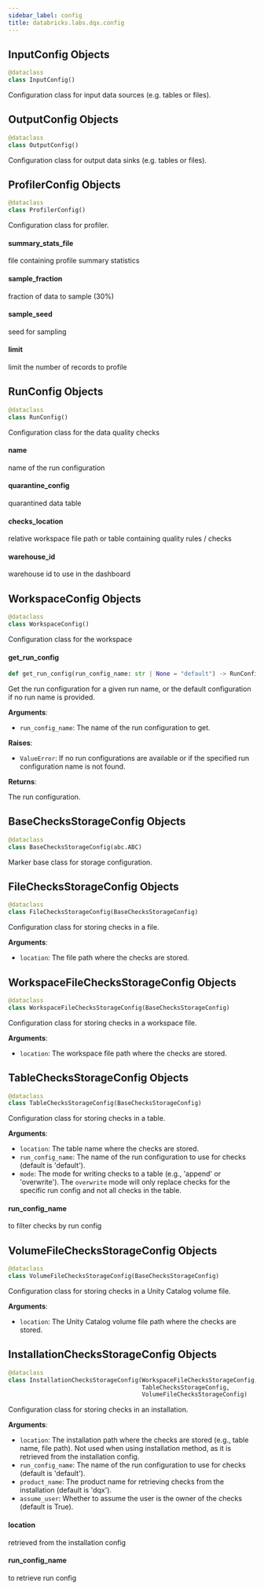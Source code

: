 ```yaml
---
sidebar_label: config
title: databricks.labs.dqx.config
---
```


## InputConfig Objects

```python
@dataclass
class InputConfig()
```

Configuration class for input data sources (e.g. tables or files).

## OutputConfig Objects

```python
@dataclass
class OutputConfig()
```

Configuration class for output data sinks (e.g. tables or files).

## ProfilerConfig Objects

```python
@dataclass
class ProfilerConfig()
```

Configuration class for profiler.

#### summary\_stats\_file

file containing profile summary statistics

#### sample\_fraction

fraction of data to sample (30%)

#### sample\_seed

seed for sampling

#### limit

limit the number of records to profile

## RunConfig Objects

```python
@dataclass
class RunConfig()
```

Configuration class for the data quality checks

#### name

name of the run configuration

#### quarantine\_config

quarantined data table

#### checks\_location

relative workspace file path or table containing quality rules / checks

#### warehouse\_id

warehouse id to use in the dashboard

## WorkspaceConfig Objects

```python
@dataclass
class WorkspaceConfig()
```

Configuration class for the workspace

#### get\_run\_config

```python
def get_run_config(run_config_name: str | None = "default") -> RunConfig
```

Get the run configuration for a given run name, or the default configuration if no run name is provided.

**Arguments**:

- `run_config_name`: The name of the run configuration to get.

**Raises**:

- `ValueError`: If no run configurations are available or if the specified run configuration name is
not found.

**Returns**:

The run configuration.

## BaseChecksStorageConfig Objects

```python
@dataclass
class BaseChecksStorageConfig(abc.ABC)
```

Marker base class for storage configuration.

## FileChecksStorageConfig Objects

```python
@dataclass
class FileChecksStorageConfig(BaseChecksStorageConfig)
```

Configuration class for storing checks in a file.

**Arguments**:

- `location`: The file path where the checks are stored.

## WorkspaceFileChecksStorageConfig Objects

```python
@dataclass
class WorkspaceFileChecksStorageConfig(BaseChecksStorageConfig)
```

Configuration class for storing checks in a workspace file.

**Arguments**:

- `location`: The workspace file path where the checks are stored.

## TableChecksStorageConfig Objects

```python
@dataclass
class TableChecksStorageConfig(BaseChecksStorageConfig)
```

Configuration class for storing checks in a table.

**Arguments**:

- `location`: The table name where the checks are stored.
- `run_config_name`: The name of the run configuration to use for checks (default is &#x27;default&#x27;).
- `mode`: The mode for writing checks to a table (e.g., &#x27;append&#x27; or &#x27;overwrite&#x27;).
The `overwrite` mode will only replace checks for the specific run config and not all checks in the table.

#### run\_config\_name

to filter checks by run config

## VolumeFileChecksStorageConfig Objects

```python
@dataclass
class VolumeFileChecksStorageConfig(BaseChecksStorageConfig)
```

Configuration class for storing checks in a Unity Catalog volume file.

**Arguments**:

- `location`: The Unity Catalog volume file path where the checks are stored.

## InstallationChecksStorageConfig Objects

```python
@dataclass
class InstallationChecksStorageConfig(WorkspaceFileChecksStorageConfig,
                                      TableChecksStorageConfig,
                                      VolumeFileChecksStorageConfig)
```

Configuration class for storing checks in an installation.

**Arguments**:

- `location`: The installation path where the checks are stored (e.g., table name, file path).
Not used when using installation method, as it is retrieved from the installation config.
- `run_config_name`: The name of the run configuration to use for checks (default is &#x27;default&#x27;).
- `product_name`: The product name for retrieving checks from the installation (default is &#x27;dqx&#x27;).
- `assume_user`: Whether to assume the user is the owner of the checks (default is True).

#### location

retrieved from the installation config

#### run\_config\_name

to retrieve run config

